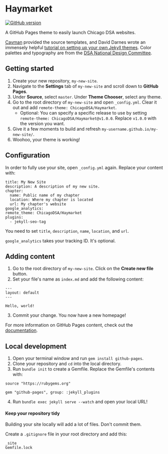 # Haymarket

[![GitHub version](https://img.shields.io/github/v/release/ChicagoDSA/Haymarket)](https://github.com/ChicagoDSA/Haymarket/releases/latest)

A GitHub Pages theme to easily launch Chicago DSA websites.

[Cayman](https://github.com/pages-themes/cayman) provided the source templates, and David Darnes wrote an immensely helpful [tutorial on setting up your own Jekyll themes](https://www.siteleaf.com/blog/making-your-first-jekyll-theme-part-1/). Color palettes and typography are from the [DSA National Design Committee](https://design.dsausa.org/).

## Getting started

1. Create your new repository, `my-new-site`.
2. Navigate to the **Settings** tab of `my-new-site` and scroll down to **GitHub Pages**.
3. Under **Source**, select `master`. Under **Theme Chooser**, select any theme.
4. Go to the root directory of `my-new-site` and open `_config.yml`. Clear it out and add `remote-theme: ChicagoDSA/Haymarket`.
    - Optional: You can specify a specific release to use by setting `remote-theme: ChicagoDSA/Haymarket@v1.0.0`. Replace `v1.0.0` with the version you want.
5. Give it a few moments to build and refresh `my-username.github.io/my-new-site/`.
6. Woohoo, your theme is working!

## Configuration

In order to fully use your site, open `_config.yml` again. Replace your content with:

```
title: My New Site
description: A description of my new site.
chapter:
  name: Public name of my chapter
  location: Where my chapter is located
  url: My chapter's website
google_analytics:
remote_theme: ChicagoDSA/Haymarket
plugins:
  - jekyll-seo-tag
```
 
You need to set `title`, `description`, `name`, `location`, and `url`. 
 
`google_analytics` takes your tracking ID. It's optional.
 
## Adding content
 
1. Go to the root directory of `my-new-site`. Click on the **Create new file** button.
2. Set your file's name as `index.md` and add the following content:

```
---
layout: default
---

Hello, world!
```
3. Commit your change. You now have a new homepage!

For more information on GitHub Pages content, check out the [documentation](https://help.github.com/en/github/working-with-github-pages/adding-content-to-your-github-pages-site-using-jekyll).

## Local development

1. Open your terminal window and run `gem install github-pages`.
2. Clone your repository and `cd` into the local directory.
3. Run `bundle init` to create a Gemfile. Replace the Gemfile's contents with:

```
source "https://rubygems.org"

gem "github-pages", group: :jekyll_plugins
```

4. Run `bundle exec jekyll serve --watch` and open your local URL!

#### Keep your repository tidy
Building your site locally will add a lot of files. Don't commit them. 

Create a `.gitignore` file in your root directory and add this:

```
_site
Gemfile.lock
```
